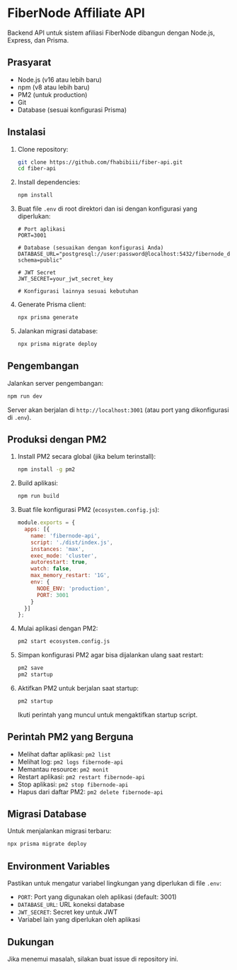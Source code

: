 # FiberNode Affiliate API

Backend API untuk sistem afiliasi FiberNode dibangun dengan Node.js, Express, dan Prisma.

## Prasyarat

- Node.js (v16 atau lebih baru)
- npm (v8 atau lebih baru)
- PM2 (untuk production)
- Git
- Database (sesuai konfigurasi Prisma)

## Instalasi

1. Clone repository:
   ```bash
   git clone https://github.com/fhabibiii/fiber-api.git
   cd fiber-api
   ```

2. Install dependencies:
   ```bash
   npm install
   ```

3. Buat file `.env` di root direktori dan isi dengan konfigurasi yang diperlukan:
   ```env
   # Port aplikasi
   PORT=3001
   
   # Database (sesuaikan dengan konfigurasi Anda)
   DATABASE_URL="postgresql://user:password@localhost:5432/fibernode_db?schema=public"
   
   # JWT Secret
   JWT_SECRET=your_jwt_secret_key
   
   # Konfigurasi lainnya sesuai kebutuhan
   ```

4. Generate Prisma client:
   ```bash
   npx prisma generate
   ```

5. Jalankan migrasi database:
   ```bash
   npx prisma migrate deploy
   ```

## Pengembangan

Jalankan server pengembangan:
```bash
npm run dev
```

Server akan berjalan di `http://localhost:3001` (atau port yang dikonfigurasi di `.env`).

## Produksi dengan PM2

1. Install PM2 secara global (jika belum terinstall):
   ```bash
   npm install -g pm2
   ```

2. Build aplikasi:
   ```bash
   npm run build
   ```

3. Buat file konfigurasi PM2 (`ecosystem.config.js`):
   ```javascript
   module.exports = {
     apps: [{
       name: 'fibernode-api',
       script: './dist/index.js',
       instances: 'max',
       exec_mode: 'cluster',
       autorestart: true,
       watch: false,
       max_memory_restart: '1G',
       env: {
         NODE_ENV: 'production',
         PORT: 3001
       }
     }]
   };
   ```

4. Mulai aplikasi dengan PM2:
   ```bash
   pm2 start ecosystem.config.js
   ```

5. Simpan konfigurasi PM2 agar bisa dijalankan ulang saat restart:
   ```bash
   pm2 save
   pm2 startup
   ```

6. Aktifkan PM2 untuk berjalan saat startup:
   ```bash
   pm2 startup
   ```
   Ikuti perintah yang muncul untuk mengaktifkan startup script.

## Perintah PM2 yang Berguna

- Melihat daftar aplikasi: `pm2 list`
- Melihat log: `pm2 logs fibernode-api`
- Memantau resource: `pm2 monit`
- Restart aplikasi: `pm2 restart fibernode-api`
- Stop aplikasi: `pm2 stop fibernode-api`
- Hapus dari daftar PM2: `pm2 delete fibernode-api`

## Migrasi Database

Untuk menjalankan migrasi terbaru:
```bash
npx prisma migrate deploy
```

## Environment Variables

Pastikan untuk mengatur variabel lingkungan yang diperlukan di file `.env`:

- `PORT`: Port yang digunakan oleh aplikasi (default: 3001)
- `DATABASE_URL`: URL koneksi database
- `JWT_SECRET`: Secret key untuk JWT
- Variabel lain yang diperlukan oleh aplikasi

## Dukungan

Jika menemui masalah, silakan buat issue di repository ini.
